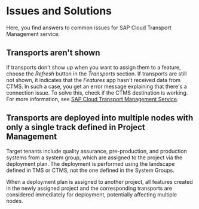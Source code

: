 <!-- loio240043adc3d240629d37eea7ca8348ff -->

# Issues and Solutions

Here, you find answers to common issues for SAP Cloud Transport Management service.



<a name="loio240043adc3d240629d37eea7ca8348ff__section_p4z_2ll_bdc"/>

## Transports aren't shown

If transports don't show up when you want to assign them to a feature, choose the *Refresh* button in the *Transports* section. If transports are still not shown, it indicates that the *Features* app hasn't received data from CTMS. In such a case, you get an error message explaining that there's a connection issue. To solve this, check if the CTMS destination is working. For more information, see [SAP Cloud Transport Management Service](sap-cloud-transport-management-service-8b4af2f.md).



<a name="loio240043adc3d240629d37eea7ca8348ff__section_wtx_b3b_y2c"/>

## Transports are deployed into multiple nodes with only a single track defined in Project Management

Target tenants include quality assurance, pre-production, and production systems from a system group, which are assigned to the project via the deployment plan. The deployment is performed using the landscape defined in TMS or CTMS, not the one defined in the System Groups.

When a deployment plan is assigned to another project, all features created in the newly assigned project and the corresponding transports are considered immediately for deployment, potentially affecting multiple nodes.

